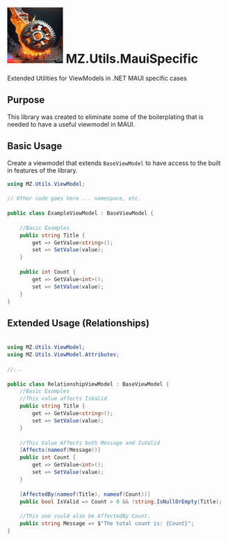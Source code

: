 # ![logo](https://raw.githubusercontent.com/MiltoxBeyond/MZ.Utils/main/lavagear.jpg) MZ.Utils.MauiSpecific
Extended Utilities for ViewModels in .NET MAUI specific cases

## Purpose
This library was created to eliminate some of the boilerplating that is needed to have a useful viewmodel in MAUI. 

## Basic Usage

Create a viewmodel that extends `BaseViewModel` to have access to the built in features of the library. 

```csharp
using MZ.Utils.ViewModel;

// Other code goes here ... namespace, etc.

public class ExampleViewModel : BaseViewModel {
	
	//Basic Examples
	public string Title { 
		get => GetValue<string>(); 
		set => SetValue(value); 
	}

	public int Count {
		get => GetValue<int>();
		set => SetValue(value);
	}
}
```

## Extended Usage (Relationships)

```csharp

using MZ.Utils.ViewModel;
using MZ.Utils.ViewModel.Attributes;

//...

public class RelationshipViewModel : BaseViewModel {
	//Basic Examples
	//This value affects IsValid
	public string Title { 
		get => GetValue<string>(); 
		set => SetValue(value); 
	}

	//This Value Affects both Message and IsValid
	[Affects(nameof(Message))]
	public int Count {
		get => GetValue<int>();
		set => SetValue(value);
	}

	[AffectedBy(nameof(Title), nameof(Count))]
	public bool IsValid => Count > 0 && !string.IsNullOrEmpty(Title);

	//This one could also be AffectedBy Count.
	public string Message => $"The total count is: {Count}";
}
```

